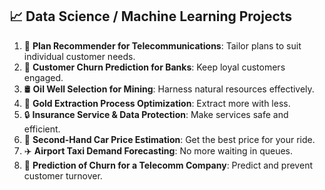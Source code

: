 ## 📈 **Data Science / Machine Learning Projects**

1. 📱 **Plan Recommender for Telecommunications**: Tailor plans to suit individual customer needs.
2. 🏦 **Customer Churn Prediction for Banks**: Keep loyal customers engaged.
3. 🛢️ **Oil Well Selection for Mining**: Harness natural resources effectively.
4. 🥇 **Gold Extraction Process Optimization**: Extract more with less.
5. 🔒 **Insurance Service & Data Protection**: Make services safe and efficient.
6. 🚗 **Second-Hand Car Price Estimation**: Get the best price for your ride.
7. ✈️ **Airport Taxi Demand Forecasting**: No more waiting in queues.
8. 📲 **Prediction of Churn for a Telecomm Company**: Predict and prevent customer turnover.